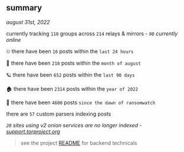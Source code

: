 
## summary
_august 31st, 2022_

currently tracking `118` groups across `214` relays & mirrors - _`98` currently online_

⏲ there have been `16` posts within the `last 24 hours`

🦈 there have been `218` posts within the `month of august`

🪐 there have been `652` posts within the `last 90 days`

🏚 there have been `2314` posts within the `year of 2022`

🦕 there have been `4600` posts `since the dawn of ransomwatch`

there are `57` custom parsers indexing posts

_`20` sites using v2 onion services are no longer indexed - [support.torproject.org](https://support.torproject.org/onionservices/v2-deprecation/)_

> see the project [README](https://github.com/joshhighet/ransomwatch#ransomwatch--) for backend technicals
